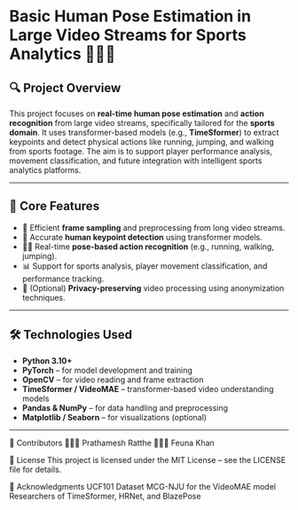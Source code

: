 # Basic Human Pose Estimation in Large Video Streams for Sports Analytics 🏃‍♂️🎯

## 🔍 Project Overview

This project focuses on **real-time human pose estimation** and **action recognition** from large video streams, specifically tailored for the **sports domain**. It uses transformer-based models (e.g., **TimeSformer**) to extract keypoints and detect physical actions like running, jumping, and walking from sports footage. The aim is to support player performance analysis, movement classification, and future integration with intelligent sports analytics platforms.

---

## 🧠 Core Features

- 🎥 Efficient **frame sampling** and preprocessing from long video streams.
- 🧍 Accurate **human keypoint detection** using transformer models.
- 🏃‍♀️ Real-time **pose-based action recognition** (e.g., running, walking, jumping).
- 📊 Support for sports analysis, player movement classification, and performance tracking.
- 🔐 (Optional) **Privacy-preserving** video processing using anonymization techniques.

---

## 🛠️ Technologies Used

- **Python 3.10+**
- **PyTorch** – for model development and training
- **OpenCV** – for video reading and frame extraction
- **TimeSformer / VideoMAE** – transformer-based video understanding models
- **Pandas & NumPy** – for data handling and preprocessing
- **Matplotlib / Seaborn** – for visualizations (optional)

---

🤝 Contributors
👨🏻‍💻 Prathamesh Ratthe 
👩🏻‍💻 Feuna Khan 

📄 License
This project is licensed under the MIT License – see the LICENSE file for details.

🙌 Acknowledgments
UCF101 Dataset
MCG-NJU for the VideoMAE model
Researchers of TimeSformer, HRNet, and BlazePose
